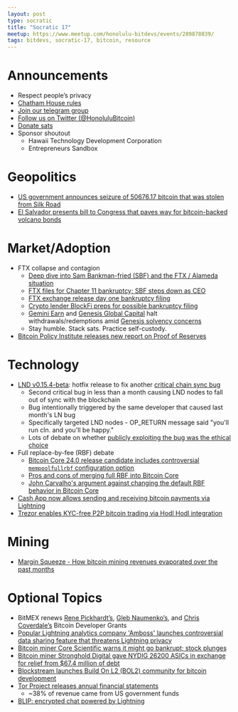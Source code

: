 ```yaml
---
layout: post
type: socratic
title: "Socratic 17"
meetup: https://www.meetup.com/honolulu-bitdevs/events/289878839/
tags: bitdevs, socratic-17, bitcoin, resource
---
```


# Announcements

- Respect people’s privacy
- [Chatham House rules](https://www.chathamhouse.org/about-us/chatham-house-rule)
- [Join our telegram group](https://t.me/+Uh9gbHO9EHFkZWJh)
- [Follow us on Twitter (@HonoluluBitcoin)](https://twitter.com/HonoluluBitcoin)
- [Donate sats](https://honolulubitdevs.com/donate)
- Sponsor shoutout
	- Hawaii Technology Development Corporation
	- Entrepreneurs Sandbox

# Geopolitics

- [US government announces seizure of 50676.17 bitcoin that was stolen from Silk Road](https://www.nobsbitcoin.com/us-gov-seizes-50k-bitcoin/)
- [El Salvador presents bill to Congress that paves way for bitcoin-backed volcano bonds](https://bitcoinmagazine.com/legal/el-salvador-submits-bitcoin-bond-bill)

# Market/Adoption

- FTX collapse and contagion
	- [Deep dive into Sam Bankman-fried (SBF) and the FTX / Alameda situation](https://youtu.be/20BEJouWBgY)
	- [FTX files for Chapter 11 bankruptcy; SBF steps down as CEO](https://www.nobsbitcoin.com/ftx-files-for-chapter-11-bankruptcy/)
	- [FTX exchange release day one bankruptcy filing](https://bitcoinmagazine.com/business/ftx-exchange-release-day-one-bankruptcy-filing)
	- [Crypto lender BlockFi preps for possible bankruptcy filing](https://www.coindesk.com/business/2022/11/15/crypto-lender-blockfi-preps-for-possible-bankruptcy-filing-after-ftxs-woes-wsj/)
	- [Gemini Earn](https://www.nobsbitcoin.com/gemini-earn-halts-withdrawals/) and [Genesis Global Capital](https://bitcoinmagazine.com/markets/genesis-lending-halts-crypto-withdrawals) halt withdrawals/redemptions amid [Genesis solvency concerns](https://bitcoinmagazine.com/business/crypto-lender-genesis-contagion-continues)
	- Stay humble. Stack sats. Practice self-custody.
- [Bitcoin Policy Institute releases new report on Proof of Reserves](https://www.nobsbitcoin.com/bitcoin-policy-institute-proof-of-reserves/)

# Technology

- [LND v0.15.4-beta](https://www.nobsbitcoin.com/lnd-v0-15-4-beta/): hotfix release to fix another [critical chain sync bug](https://www.nobsbitcoin.com/second-critical-lnd-bug-in-a-month/)
	- Second critical bug in less than a month causing LND nodes to fall out of sync with the blockchain
	- Bug intentionally triggered by the same developer that caused last month's LN bug
	- Specifically targeted LND nodes - OP_RETURN message said "you'll run cln. and you'll be happy."
	- Lots of debate on whether [publicly exploiting the bug was the ethical choice](https://bitcoinmagazine.com/technical/exploiting-the-lightning-bug-was-ethical)
- Full replace-by-fee (RBF) debate
	- [Bitcoin Core 24.0 release candidate includes controversial `mempoolfullrbf` configuration option](https://bitcoinops.org/en/newsletters/2022/11/16/#releases-and-release-candidates)
	- [Pros and cons of merging full RBF into Bitcoin Core](https://bitcoinmagazine.com/technical/merging-full-replace-by-fee-into-bitcoin-core)
	- [John Carvalho's argument against changing the default RBF behavior in Bitcoin Core](https://youtu.be/uBRhFxfIZkE?t=5067)
- [Cash App now allows sending and receiving bitcoin payments via Lightning](https://bitcoinmagazine.com/business/cash-app-enables-bitcoin-lightning-payments-for-40-million-users)
- [Trezor enables KYC-free P2P bitcoin trading via Hodl Hodl integration](https://bitcoinmagazine.com/business/trezor-enables-p2p-bitcoin-trading-hodl-hodl)

# Mining

- [Margin Squeeze - How bitcoin mining revenues evaporated over the past months](https://hashrateindex.com/blog/margin-squeeze-how-bitcoin-mining-revenues-evaporated-over-the-past-months/)

# Optional Topics

- BitMEX renews [Rene Pickhardt’s](https://blog.bitmex.com/renewal-of-rene-pickhardts-bitcoin-developer-grant-2/), [Gleb Naumenko’s](https://www.nobsbitcoin.com/bitmex-renews-naumenko-grant/), and [Chris Coverdale’s](https://www.nobsbitcoin.com/bitmex-renews-chris-coverdales-dev-grant/) Bitcoin Developer Grants
- [Popular Lightning analytics company 'Amboss' launches controversial data sharing feature that threatens Lightning privacy](https://www.nobsbitcoin.com/amboss-data-sharing/)
- [Bitcoin miner Core Scientific warns it might go bankrupt; stock plunges](https://www.cnbc.com/2022/10/27/bitcoin-miner-core-scientific-warns-it-might-go-bankrupt-stock-plunges.html)
- [Bitcoin miner Stronghold Digital gave NYDIG 26200 ASICs in exchange for relief from $67.4 million of debt](https://www.nobsbitcoin.com/bitcoin-miner-stronghold-digital-restructure/)
- [Blockstream launches Build On L2 (BOL2) community for bitcoin development](https://bitcoinmagazine.com/business/blockstream-launches-build-on-l2-bol2)
- [Tor Project releases annual financial statements](https://www.nobsbitcoin.com/tor-project-annual-statements-2020-2021/)
	- ~38% of revenue came from US government funds
- [BLIP: encrypted chat powered by Lightning](https://bitcoinmagazine.com/business/blip-encrypted-chat-on-bitcoin-lightning)
